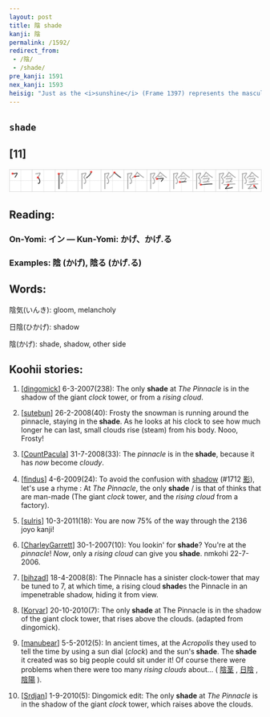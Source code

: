 ```yaml
---
layout: post
title: 陰 shade
kanji: 陰
permalink: /1592/
redirect_from:
 - /陰/
 - /shade/
pre_kanji: 1591
nex_kanji: 1593
heisig: "Just as the <i>sunshine</i> (Frame 1397) represents the masculine principle in nature (Yang), the <b>shade</b> stands for the feminine principle (Yin). Its elements are: <i>pinnacle</i> . . . <i>clock</i> . . . <i>rising cloud</i>."
---
```


## `shade`

## [11]

<div class="stroke"><img src="../images/E999B0.png" /></div>

## Reading:

### On-Yomi: イン &mdash; Kun-Yomi: かげ、かげ.る

### Examples: 陰 (かげ), 陰る (かげ.る)

## Words:

陰気(いんき): gloom, melancholy

日陰(ひかげ): shadow

陰(かげ): shade, shadow, other side

## Koohii stories:

1) [<a href="http://kanji.koohii.com/profile/dingomick">dingomick</a>] 6-3-2007(238): The only <strong>shade</strong> at <em>The Pinnacle</em> is in the shadow of the giant <em>clock</em> tower, or from a <em>rising cloud</em>. 

2) [<a href="http://kanji.koohii.com/profile/sutebun">sutebun</a>] 26-2-2008(40): Frosty the snowman is running around the pinnacle, staying in the<strong> shade</strong>. As he looks at his clock to see how much longer he can last, small clouds rise (steam) from his body. Nooo, Frosty! 

3) [<a href="http://kanji.koohii.com/profile/CountPacula">CountPacula</a>] 31-7-2008(33): The <em>pinnacle</em> is in the<strong> shade</strong>, because it has <em>now</em> become <em>cloudy</em>. 

4) [<a href="http://kanji.koohii.com/profile/findus">findus</a>] 4-6-2009(24): To avoid the confusion with <a href="../1712">shadow</a> <span class="index">(#1712 <a href="http://jisho.org/kanji/details/影">影</a>)</span>, let&#039;s use a rhyme : At <em>The Pinnacle</em>, the only <strong>shade</strong> / is that of thinks that are man-made (The giant <em>clock</em> tower, and the <em>rising cloud</em> from a factory). 

5) [<a href="http://kanji.koohii.com/profile/sulris">sulris</a>] 10-3-2011(18): You are now 75% of the way through the 2136 joyo kanji! 

6) [<a href="http://kanji.koohii.com/profile/CharleyGarrett">CharleyGarrett</a>] 30-1-2007(10): You lookin&#039; for <strong>shade</strong>? You&#039;re at the <em>pinnacle</em>! <em>Now</em>, only a <em>rising cloud</em> can give you <strong>shade</strong>. nmkohi 22-7-2006. 

7) [<a href="http://kanji.koohii.com/profile/bihzad">bihzad</a>] 18-4-2008(8): The Pinnacle has a sinister clock-tower that may be tuned to 7, at which time, a rising cloud<strong> shade</strong>s the Pinnacle in an impenetrable shadow, hiding it from view. 

8) [<a href="http://kanji.koohii.com/profile/Korvar">Korvar</a>] 20-10-2010(7): The only<strong> shade</strong> at The Pinnacle is in the shadow of the giant clock tower, that rises above the clouds. (adapted from dingomick). 

9) [<a href="http://kanji.koohii.com/profile/manubear">manubear</a>] 5-5-2012(5): In ancient times, at the <em>Acropolis</em> they used to tell the time by using a sun dial (<em>clock</em>) and the sun&#039;s<strong> shade</strong>. The<strong> shade</strong> it created was so big people could sit under it! Of course there were problems when there were too many <em>rising clouds</em> about... (  <a href="http://jisho.org/kanji/details/陰茎">陰茎</a>  ,   <a href="http://jisho.org/kanji/details/日陰">日陰</a>  ,   <a href="http://jisho.org/kanji/details/陰陽">陰陽</a>  ). 

10) [<a href="http://kanji.koohii.com/profile/Srdjan">Srdjan</a>] 1-9-2010(5): Dingomick edit: The only <strong>shade</strong> at <em>The Pinnacle</em> is in the shadow of the giant <em>clock</em> tower, which raises above the clouds. 
